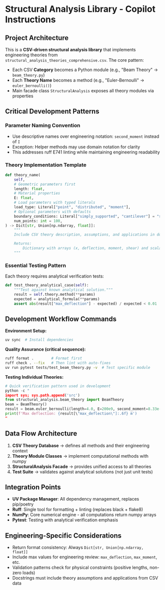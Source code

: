 # Structural Analysis Library - Copilot Instructions

## Project Architecture

This is a **CSV-driven structural analysis library** that implements engineering theories from `structural_analysis_theories_comprehensive.csv`. The core pattern:

- Each CSV **Category** becomes a Python module (e.g., "Beam Theory" → `beam_theory.py`)
- Each **Theory Name** becomes a method (e.g., "Euler-Bernoulli" → `euler_bernoulli()`)
- Main facade class `StructuralAnalysis` exposes all theory modules via properties

## Critical Development Patterns

### Parameter Naming Convention

- Use descriptive names over engineering notation: `second_moment` instead of `I`
- Exception: Helper methods may use domain notation for clarity
- This addresses ruff E741 linting while maintaining engineering readability

### Theory Implementation Template

```python
def theory_name(
    self,
    # Geometric parameters first
    length: float,
    # Material properties
    E: float,
    # Load parameters with typed literals
    load_type: Literal["point", "distributed", "moment"],
    # Optional parameters with defaults
    boundary_conditions: Literal["simply_supported", "cantilever"] = "simply_supported",
    num_points: int = 100,
) -> Dict[str, Union[np.ndarray, float]]:
    """
    Include CSV theory description, assumptions, and applications in docstring.

    Returns:
        Dictionary with arrays (x, deflection, moment, shear) and scalars (max_*)
    """
```

### Essential Testing Pattern

Each theory requires analytical verification tests:

```python
def test_theory_analytical_case(self):
    """Test against known analytical solution."""
    result = self.theory.method(**params)
    expected = analytical_formula(**params)
    assert abs(result["max_deflection"] - expected) / expected < 0.01  # 1% tolerance
```

## Development Workflow Commands

**Environment Setup:**

```bash
uv sync  # Install dependencies
```

**Quality Assurance (critical sequence):**

```bash
ruff format .        # Format first
ruff check . --fix   # Then lint with auto-fixes
uv run pytest tests/test_beam_theory.py -v  # Test specific module
```

**Testing Individual Theories:**

```python
# Quick verification pattern used in development
python -c "
import sys; sys.path.append('src')
from structural_analysis.beam_theory import BeamTheory
beam = BeamTheory()
result = beam.euler_bernoulli(length=4.0, E=200e9, second_moment=8.33e-6, ...)
print(f'Max deflection: {result[\"max_deflection\"]:.6f} m')
"
```

## Data Flow Architecture

1. **CSV Theory Database** → defines all methods and their engineering context
2. **Theory Module Classes** → implement computational methods with numpy
3. **StructuralAnalysis Facade** → provides unified access to all theories
4. **Test Suite** → validates against analytical solutions (not just unit tests)

## Integration Points

- **UV Package Manager**: All dependency management, replaces pip/poetry
- **Ruff**: Single tool for formatting + linting (replaces black + flake8)
- **NumPy**: Core numerical engine - all computations return numpy arrays
- **Pytest**: Testing with analytical verification emphasis

## Engineering-Specific Considerations

- Return format consistency: Always `Dict[str, Union[np.ndarray, float]]`
- Include max values for engineering review: `max_deflection`, `max_moment`, etc.
- Validation patterns check for physical constraints (positive lengths, non-zero loads)
- Docstrings must include theory assumptions and applications from CSV data
